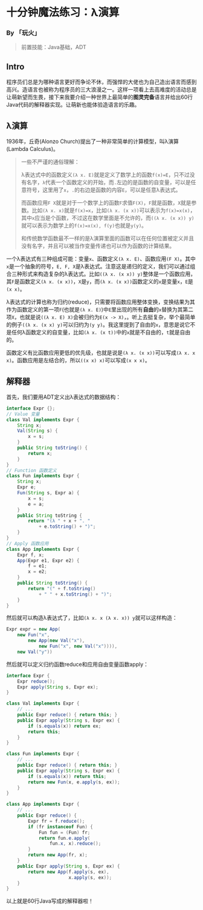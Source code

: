 # 十分钟魔法练习：λ演算

### By 「玩火」

> 前置技能：Java基础，ADT

## Intro

程序员们总是为哪种语言更好而争论不休，而强悍的大佬也为自己造出语言而感到高兴。造语言也被称为程序员的三大浪漫之一。这样一项看上去高难度的活动总是让萌新望而生畏，接下来我要介绍一种世界上最简单的**图灵完备**语言并给出60行Java代码的解释器实现。让萌新也能体验造语言的乐趣。

## λ演算

1936年，丘奇(Alonzo Church)提出了一种非常简单的计算模型，叫λ演算(Lambda Calculus)。

> 一些不严谨的通俗理解：
>
> λ表达式中的函数定义`(λ x. E)`就是定义了数学上的函数`f(x)=E`，只不过没有名字，`λ`代表一个函数定义的开始，而`.`左边的是函数的自变量，可以是任意符号，这里用了`x`，`.`的右边是函数的内容`E`，可以是任意λ表达式。
>
> 而函数应用`F X`就是对于一个数学上的函数`F`求值`F(X)`，`F`就是函数，`X`就是参数。比如`(λ x. x)`就是`f(x)=x`，比如`(λ x. (x x))`可以表示为`f(x)=x(x)`，其中`x`应当是个函数，不过这在数学里面是不允许的，而`((λ x. (x x)) y)`就可以表示为数学上的`f(x)=x(x), f(y)`也就是`y(y)`。
>
> 和传统数学函数最不一样的是λ演算里面的函数可以在任何位置被定义并且没有名字，并且可以被当作变量传递也可以作为函数的计算结果。

一个λ表达式有三种组成可能：变量`x`、函数定义`(λ x. E)`、函数应用`(F X)`。其中`x`是一个抽象的符号，`E, F, X`是λ表达式。注意这是递归的定义，我们可以通过组合三种形式来构造复杂的λ表达式。比如`((λ x. (x x)) y)`整体是一个函数应用，其`F`是函数定义`(λ x. (x x))`，`X`是`y`，而`(λ x. (x x))`函数定义的`x`是变量`x`，`E`是`(x x)`。

λ表达式的计算也称为归约(reduce)，只需要将函数应用整体变换，变换结果为其作为函数定义的第一项`F`(也就是`(λ x. E)`)中`E`里出现的所有**自由**的`x`替换为其第二项`X`，也就是说`((λ x. E) X)`会被归约为`E(x -> X)`，。听上去挺复杂，举个最简单的例子`((λ x. (x x) y)`可以归约为`(y y)`。我这里提到了自由的`x`，意思是说它不是任何λ函数定义的自变量，比如`(λ x. (x t))`中的`x`就是不自由的，`t`就是自由的。

函数定义有比函数应用更低的优先级，也就是说是`(λ x. (x x))`可以写成`(λ x. x x)`。函数应用是左结合的，所以`((x x) x)`可以写成`(x x x)`。

## 解释器

首先，我们要用ADT定义出λ表达式的数据结构：

```java
interface Expr {};
// Value 变量
class Val implements Expr {
    String x;
    Val(String s) {
        x = s;
    }
    public String toString() {
        return x;
    }
}
// Function 函数定义
class Fun implements Expr {
    String x;
    Expr e;
    Fun(String s, Expr a) {
        x = s;
        e = a;
    }
    public String toString {
        return "(λ " + x + ". " 
            + e.toString() + ")";
    }
}
// Apply 函数应用
class App implements Expr {
    Expr f, x;
    App(Expr e1, Expr e2) {
        f = e1;
        x = e2;
    }
    public String toString() {
        return "(" + f.toString() 
            + " " + x.toString() + ")";
    }
}
```

然后就可以构造λ表达式了，比如`(λ x. x (λ x. x)) y`就可以这样构造：

```java
Expr expr = new App(
    new Fun("x", 
        new App(new Val("x"), 
            new Fun("x", new Val("x")))), 
    new Val("y"))
```

然后就可以定义归约函数reduce和应用自由变量函数apply：

```java
interface Expr {
    Expr reduce();
    Expr apply(String s, Expr ex);
}

class Val implements Expr {
    // ...
    public Expr reduce() { return this; }
    public Expr apply(String s, Expr ex) {
        if (s.equals(x)) return ex;
        return this;
    }
}

class Fun implements Expr {
    // ...
    public Expr reduce() { return this; }
    public Expr apply(String s, Expr ex) {
        if (s.equals(x)) return this;
        return new Fun(x, e.apply(s, ex));
    }
}

class App implements Expr {
    // ...
    public Expr reduce() {
        Expr fr = f.reduce();
        if (fr instanceof Fun) {
            Fun fun = (Fun) fr;
            return fun.e.apply(
                fun.x, x).reduce();
        }
        return new App(fr, x);
    }
    public Expr apply(String s, Expr ex) {
        return new App(f.apply(s, ex),
                       x.apply(s, ex));
    }
}

```

以上就是60行Java写成的解释器啦！


